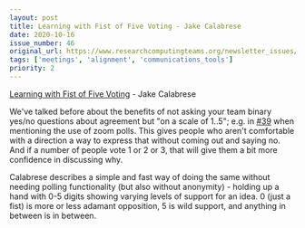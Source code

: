 ```yaml
---
layout: post
title: Learning with Fist of Five Voting - Jake Calabrese
date: 2020-10-16
issue_number: 46
original_url: https://www.researchcomputingteams.org/newsletter_issues/0046
tags: ['meetings', 'alignment', 'communications_tools']
priority: 2
---
```


<!-- markdownlint-disable MD033 -->
<!-- markdownlint-disable MD041 -->
<!-- markdownlint-disable MD049 -->

[Learning with Fist of Five Voting](https://jakecalabrese.com/learning-with-fist-of-five-voting/) - Jake Calabrese

We've talked before about the benefits of not asking your team binary yes/no questions about agreement but "on a scale of 1..5"; e.g. in [#39](https://newsletter.researchcomputingteams.org/archive/26967bc4-8d8e-4f76-b86f-4fd7d94590be) when mentioning the use of zoom polls. This gives people who aren't comfortable with a direction a way to express that without coming out and saying no. And if a number of people vote 1 or 2 or 3, that will give them a bit more confidence in discussing why.

Calabrese describes a simple and fast way of doing the same without needing polling functionality (but also without anonymity) - holding up a hand with 0-5 digits showing varying levels of support for an idea. 0 (just a fist) is more or less adamant opposition, 5 is wild support, and anything in between is in between.
